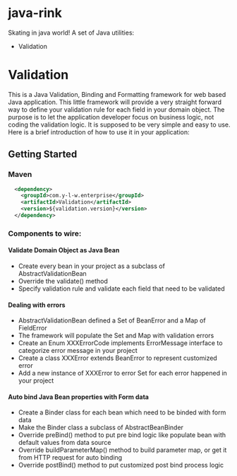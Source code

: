 java-rink
=========

Skating in java world!
A set of Java utilities:
 * Validation

# Validation

This is a Java Validation, Binding and Formatting framework for web based Java application. This little framework will provide a very straight forward way to define your validation rule for each field in your domain object. The purpose is to let the application developer focus on business logic, not coding the validation logic. It is supposed to be very simple and easy to use. Here is a brief introduction of how to use it in your application:

## Getting Started
### Maven

```xml
  <dependency>
    <groupId>com.y-l-w.enterprise</groupId>
    <artifactId>Validation</artifactId>
    <version>${validation.version}</version>
  </dependency>
```

### Components to wire:

#### Validate Domain Object as Java Bean
 * Create every bean in your project as a subclass of AbstractValidationBean
 * Override the validate() method 
 * Specify validation rule and validate each field that need to be validated

#### Dealing with errors
 * AbstractValidationBean defined a Set of BeanError and a Map of FieldError
 * The framework will populate the Set and Map with validation errors
 * Create an Enum XXXErrorCode implements ErrorMessage interface to categorize error message in your project
 * Create a class XXXError extends BeanError to represent customized error
 * Add a new instance of XXXError to error Set for each error happened in your project
 
#### Auto bind Java Bean properties with Form data
 * Create a Binder class for each bean which need to be binded with form data
 * Make the Binder class a subclass of AbstractBeanBinder
 * Override preBind() method to put pre bind logic like populate bean with default values from data source
 * Override buildParameterMap() method to build parameter map, or get it from HTTP request for auto binding
 * Override postBind() method to put customized post bind process logic
